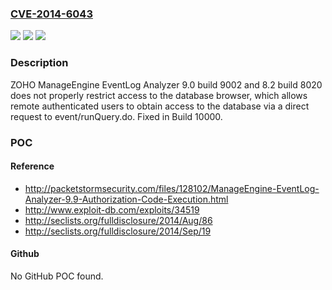### [CVE-2014-6043](https://cve.mitre.org/cgi-bin/cvename.cgi?name=CVE-2014-6043)
![](https://img.shields.io/static/v1?label=Product&message=n%2Fa&color=blue)
![](https://img.shields.io/static/v1?label=Version&message=n%2Fa&color=blue)
![](https://img.shields.io/static/v1?label=Vulnerability&message=n%2Fa&color=brighgreen)

### Description

ZOHO ManageEngine EventLog Analyzer 9.0 build 9002 and 8.2 build 8020 does not properly restrict access to the database browser, which allows remote authenticated users to obtain access to the database via a direct request to event/runQuery.do. Fixed in Build 10000.

### POC

#### Reference
- http://packetstormsecurity.com/files/128102/ManageEngine-EventLog-Analyzer-9.9-Authorization-Code-Execution.html
- http://www.exploit-db.com/exploits/34519
- http://seclists.org/fulldisclosure/2014/Aug/86
- http://seclists.org/fulldisclosure/2014/Sep/19

#### Github
No GitHub POC found.

